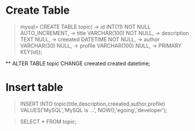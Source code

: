 # Create Table

> mysql> CREATE TABLE topic(
>    ->   id INT(11) NOT NULL AUTO_INCREMENT,
>    ->   title VARCHAR(100) NOT NULL,
>    ->   description TEXT NULL,
>    ->   creeated DATETIME NOT NULL,
>    ->   author VARCHAR(30) NULL,
>    ->   profile VARCHAR(100) NULL,
>    ->   PRIMARY KEY(id));

** ALTER TABLE topic CHANGE creeated created datetime;

# Insert table

> INSERT INTO topic(title,description,creeated,author,profile) VALUES('MySQL','MySQL is ...', NOW(),'egoing','developer');

> SELECT * FROM topic;

